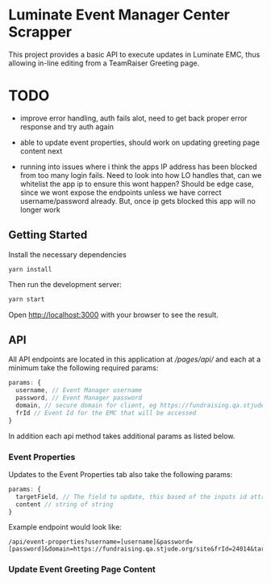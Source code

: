 # Luminate Event Manager Center Scrapper
This project provides a basic API to execute updates in Luminate EMC, thus allowing in-line editing from a TeamRaiser Greeting page.

# TODO
- improve error handling, auth fails alot, need to get back proper error response and try auth again

- able to update event properties, should work on updating greeting page content next

- running into issues where i think the apps IP address has been blocked from too many login fails. Need to look into how LO handles that, can we whitelist the app ip to ensure this wont happen? Should be edge case, since we wont expose the endpoints unless we have correct username/password already. But, once ip gets blocked this app will no longer work

## Getting Started

Install the necessary dependencies
```shell
yarn install
```

Then run the development server:
```bash
yarn start
```

Open [http://localhost:3000](http://localhost:3000) with your browser to see the result.


## API
All API endpoints are located in this application at */pages/api/* and each at a minimum take the following required params:
```javascript
params: {
  username, // Event Manager username
  password, // Event Manager password
  domain, // secure domain for client, eg https://fundraising.qa.stjude.org/
  frId // Event Id for the EMC that will be accessed
}
```

In addition each api method takes additional params as listed below.

### Event Properties
Updates to the Event Properties tab also take the following params:

```javascript
params: {
  targetField, // The field to update, this based of the inputs id attribute in the EMC
  content // string of string
}
```

Example endpoint would look like:
```
/api/event-properties?username=[username]&password=[password]&domain=https://fundraising.qa.stjude.org/site&frId=24014&targetField=shared_event_propsprop_sponsor_4.field&content=Oh%20boy%20this%20works

```
### Update Event Greeting Page Content


